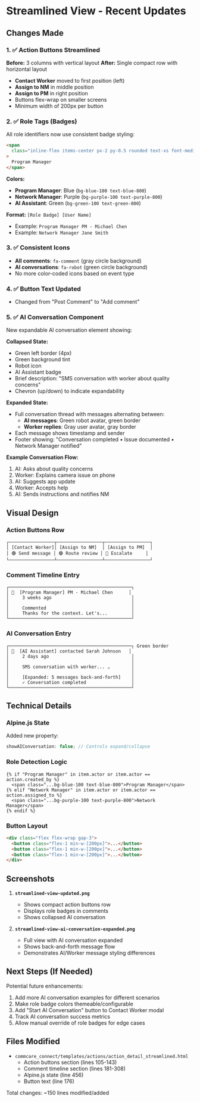 # Streamlined View - Recent Updates

## Changes Made

### 1. ✅ Action Buttons Streamlined

**Before:** 3 columns with vertical layout
**After:** Single compact row with horizontal layout

- **Contact Worker** moved to first position (left)
- **Assign to NM** in middle position
- **Assign to PM** in right position
- Buttons flex-wrap on smaller screens
- Minimum width of 200px per button

### 2. ✅ Role Tags (Badges)

All role identifiers now use consistent badge styling:

```html
<span
  class="inline-flex items-center px-2 py-0.5 rounded text-xs font-medium bg-blue-100 text-blue-800"
>
  Program Manager
</span>
```

**Colors:**

- **Program Manager**: Blue (`bg-blue-100 text-blue-800`)
- **Network Manager**: Purple (`bg-purple-100 text-purple-800`)
- **AI Assistant**: Green (`bg-green-100 text-green-800`)

**Format:** `[Role Badge] [User Name]`

- Example: `Program Manager PM - Michael Chen`
- Example: `Network Manager Jane Smith`

### 3. ✅ Consistent Icons

- **All comments**: `fa-comment` (gray circle background)
- **AI conversations**: `fa-robot` (green circle background)
- No more color-coded icons based on event type

### 4. ✅ Button Text Updated

- Changed from "Post Comment" to "Add comment"

### 5. ✅ AI Conversation Component

New expandable AI conversation element showing:

**Collapsed State:**

- Green left border (4px)
- Green background tint
- Robot icon
- AI Assistant badge
- Brief description: "SMS conversation with worker about quality concerns"
- Chevron (up/down) to indicate expandability

**Expanded State:**

- Full conversation thread with messages alternating between:
  - **AI messages**: Green robot avatar, green border
  - **Worker replies**: Gray user avatar, gray border
- Each message shows timestamp and sender
- Footer showing: "Conversation completed • Issue documented • Network Manager notified"

**Example Conversation Flow:**

1. AI: Asks about quality concerns
2. Worker: Explains camera issue on phone
3. AI: Suggests app update
4. Worker: Accepts help
5. AI: Sends instructions and notifies NM

## Visual Design

### Action Buttons Row

```
┌─────────────────┬─────────────────┬─────────────────┐
│ [Contact Worker]│ [Assign to NM]  │ [Assign to PM]  │
│ 🟢 Send message │ 🟣 Route review │ 🔵 Escalate     │
└─────────────────┴─────────────────┴─────────────────┘
```

### Comment Timeline Entry

```
┌──────────────────────────────────────────────┐
│ 💬  [Program Manager] PM - Michael Chen      │
│     3 weeks ago                              │
│                                              │
│     Commented                                │
│     Thanks for the context. Let's...         │
└──────────────────────────────────────────────┘
```

### AI Conversation Entry

```
┌──────────────────────────────────────────────┐ Green border
│ 🤖  [AI Assistant] contacted Sarah Johnson   │
│     2 days ago                               │
│                                              │
│     SMS conversation with worker... ⌄        │
│                                              │
│     [Expanded: 5 messages back-and-forth]    │
│     ✓ Conversation completed                 │
└──────────────────────────────────────────────┘
```

## Technical Details

### Alpine.js State

Added new property:

```javascript
showAIConversation: false; // Controls expand/collapse
```

### Role Detection Logic

```django
{% if "Program Manager" in item.actor or item.actor == action.created_by %}
  <span class="...bg-blue-100 text-blue-800">Program Manager</span>
{% elif "Network Manager" in item.actor or item.actor == action.assigned_to %}
  <span class="...bg-purple-100 text-purple-800">Network Manager</span>
{% endif %}
```

### Button Layout

```html
<div class="flex flex-wrap gap-3">
  <button class="flex-1 min-w-[200px]">...</button>
  <button class="flex-1 min-w-[200px]">...</button>
  <button class="flex-1 min-w-[200px]">...</button>
</div>
```

## Screenshots

1. **`streamlined-view-updated.png`**

   - Shows compact action buttons row
   - Displays role badges in comments
   - Shows collapsed AI conversation

2. **`streamlined-view-ai-conversation-expanded.png`**
   - Full view with AI conversation expanded
   - Shows back-and-forth message flow
   - Demonstrates AI/Worker message styling differences

## Next Steps (If Needed)

Potential future enhancements:

1. Add more AI conversation examples for different scenarios
2. Make role badge colors themeable/configurable
3. Add "Start AI Conversation" button to Contact Worker modal
4. Track AI conversation success metrics
5. Allow manual override of role badges for edge cases

## Files Modified

- `commcare_connect/templates/actions/action_detail_streamlined.html`
  - Action buttons section (lines 105-143)
  - Comment timeline section (lines 181-308)
  - Alpine.js state (line 456)
  - Button text (line 176)

Total changes: ~150 lines modified/added
